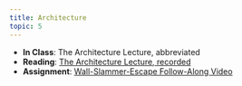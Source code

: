 ```yaml
---
title: Architecture
topic: 5
---
```


- **In Class**: The Architecture Lecture, abbreviated
- **Reading**: [The Architecture Lecture, recorded](https://guidebook.hdyar.com/docs/programming/architecture/the-architecture-lecture/)
- **Assignment**: [Wall-Slammer-Escape Follow-Along Video](https://guidebook.hdyar.com/docs/programming/architecture/follow-along-project/)